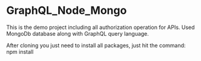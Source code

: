 # GraphQL_Node_Mongo
This is the demo project including all authorization operation for APIs. Used MongoDb database along with GraphQL query language.

After cloning you just need to install all packages, just hit the command:
npm install

